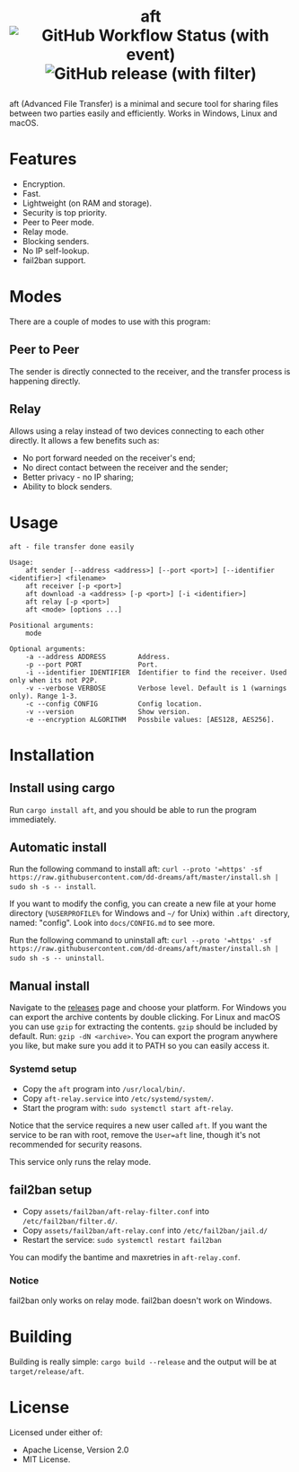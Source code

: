 # <p align="center">aft<br>![GitHub Workflow Status (with event)](https://img.shields.io/github/actions/workflow/status/dd-dreams/aft/.github%2Fworkflows%2Frust.yml)![GitHub release (with filter)](https://img.shields.io/github/v/release/dd-dreams/aft)

aft (Advanced File Transfer) is a minimal and secure tool for sharing files between two parties easily and efficiently. Works in Windows, Linux and macOS.

# Features
- Encryption.
- Fast.
- Lightweight (on RAM and storage).
- Security is top priority.
- Peer to Peer mode.
- Relay mode.
- Blocking senders.
- No IP self-lookup.
- fail2ban support.

# Modes
There are a couple of modes to use with this program:
## Peer to Peer
The sender is directly connected to the receiver, and the transfer process is happening directly.
## Relay
Allows using a relay instead of two devices connecting to each other directly. It allows a few benefits such as:
- No port forward needed on the receiver's end;
- No direct contact between the receiver and the sender;
- Better privacy - no IP sharing;
- Ability to block senders.

# Usage
```
aft - file transfer done easily

Usage:
    aft sender [--address <address>] [--port <port>] [--identifier <identifier>] <filename>
    aft receiver [-p <port>]
    aft download -a <address> [-p <port>] [-i <identifier>]
    aft relay [-p <port>]
    aft <mode> [options ...]

Positional arguments:
    mode

Optional arguments:
    -a --address ADDRESS        Address.
    -p --port PORT              Port.
    -i --identifier IDENTIFIER  Identifier to find the receiver. Used only when its not P2P.
    -v --verbose VERBOSE        Verbose level. Default is 1 (warnings only). Range 1-3.
    -c --config CONFIG          Config location.
    -v --version                Show version.
    -e --encryption ALGORITHM   Possbile values: [AES128, AES256].
```

# Installation

## Install using cargo
Run `cargo install aft`, and you should be able to run the program immediately.

## Automatic install
Run the following command to install aft: `curl --proto '=https' -sf https://raw.githubusercontent.com/dd-dreams/aft/master/install.sh | sudo sh -s -- install`.

If you want to modify the config, you can create a new file at your home directory (`%USERPROFILE%` for Windows and `~/` for Unix) within `.aft` directory, named: "config".
Look into `docs/CONFIG.md` to see more.

Run the following command to uninstall aft: `curl --proto '=https' -sf https://raw.githubusercontent.com/dd-dreams/aft/master/install.sh | sudo sh -s -- uninstall`.

## Manual install
Navigate to the [releases](https://github.com/dd-dreams/aft/releases) page and choose your platform.
For Windows you can export the archive contents by double clicking.
For Linux and macOS you can use `gzip` for extracting the contents. `gzip` should be included by default.
Run: `gzip -dN <archive>`. You can export the program anywhere you like, but make sure you add it to PATH so you can easily access it.

### Systemd setup
- Copy the `aft` program into `/usr/local/bin/`.
- Copy `aft-relay.service` into `/etc/systemd/system/`.
- Start the program with: `sudo systemctl start aft-relay`.

Notice that the service requires a new user called `aft`. If you want the service to be ran with root, remove the `User=aft` line, though it's not recommended for security reasons.

This service only runs the relay mode.

## fail2ban setup
- Copy `assets/fail2ban/aft-relay-filter.conf` into `/etc/fail2ban/filter.d/`.
- Copy `assets/fail2ban/aft-relay.conf` into `/etc/fail2ban/jail.d/`
- Restart the service: `sudo systemctl restart fail2ban`

You can modify the bantime and maxretries in `aft-relay.conf`.

### Notice
fail2ban only works on relay mode. fail2ban doesn't work on Windows.

# Building
Building is really simple: `cargo build --release` and the output will be at `target/release/aft`.

# License
Licensed under either of:
- Apache License, Version 2.0
- MIT License.
